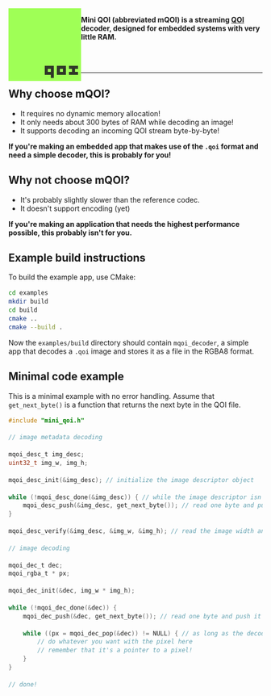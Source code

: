 <img align="left" src="mini_qoi_logo.png" width="144px">

**Mini QOI (abbreviated mQOI) is a streaming [QOI](https://qoiformat.org/) decoder, designed for embedded systems with very little RAM.**

<br><br>

---

## Why choose mQOI?

+ It requires no dynamic memory allocation!
+ It only needs about 300 bytes of RAM while decoding an image!
+ It supports decoding an incoming QOI stream byte-by-byte!

**If you're making an embedded app that makes use of the `.qoi` format and need a simple decoder, this is probably for you!**

## Why not choose mQOI?

- It's probably slightly slower than the reference codec.
- It doesn't support encoding (yet)

**If you're making an application that needs the highest performance possible, this probably isn't for you.**

## Example build instructions

To build the example app, use CMake:

```sh
cd examples
mkdir build
cd build
cmake ..
cmake --build .
```

Now the `examples/build` directory should contain `mqoi_decoder`, a simple app that decodes a `.qoi` image and stores it as a file in the RGBA8 format.

## Minimal code example

This is a minimal example with no error handling. Assume that `get_next_byte()` is a function that returns the next byte in the QOI file.

```c
#include "mini_qoi.h"

// image metadata decoding

mqoi_desc_t img_desc;
uint32_t img_w, img_h;

mqoi_desc_init(&img_desc); // initialize the image descriptor object

while (!mqoi_desc_done(&img_desc)) { // while the image descriptor isn't complete,
    mqoi_desc_push(&img_desc, get_next_byte()); // read one byte and push it to the image descriptor 
}

mqoi_desc_verify(&img_desc, &img_w, &img_h); // read the image width and height

// image decoding

mqoi_dec_t dec;
mqoi_rgba_t * px;

mqoi_dec_init(&dec, img_w * img_h);

while (!mqoi_dec_done(&dec)) {
    mqoi_dec_push(&dec, get_next_byte()); // read one byte and push it to the image decoder 

    while ((px = mqoi_dec_pop(&dec)) != NULL) { // as long as the decoder has pixels to read
        // do whatever you want with the pixel here
        // remember that it's a pointer to a pixel!
    }
}

// done!

```
